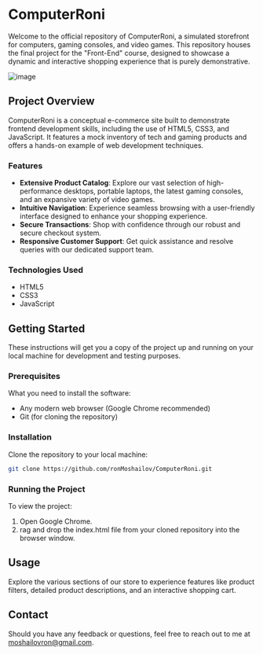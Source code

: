 # ComputerRoni

Welcome to the official repository of ComputerRoni, a simulated storefront for computers, gaming consoles, and video games. This repository houses the final project for the "Front-End" course, designed to showcase a dynamic and interactive shopping experience that is purely demonstrative.

![image](https://github.com/user-attachments/assets/7bdcc295-4f1c-4cd9-8f5d-9f66c6decd1a)

## Project Overview

ComputerRoni is a conceptual e-commerce site built to demonstrate frontend development skills, including the use of HTML5, CSS3, and JavaScript. It features a mock inventory of tech and gaming products and offers a hands-on example of web development techniques.

### Features

- **Extensive Product Catalog**: Explore our vast selection of high-performance desktops, portable laptops, the latest gaming consoles, and an expansive variety of video games.
- **Intuitive Navigation**: Experience seamless browsing with a user-friendly interface designed to enhance your shopping experience.
- **Secure Transactions**: Shop with confidence through our robust and secure checkout system.
- **Responsive Customer Support**: Get quick assistance and resolve queries with our dedicated support team.

### Technologies Used

- HTML5
- CSS3
- JavaScript

## Getting Started

These instructions will get you a copy of the project up and running on your local machine for development and testing purposes.

### Prerequisites

What you need to install the software:

- Any modern web browser (Google Chrome recommended)
- Git (for cloning the repository)

### Installation

Clone the repository to your local machine:

```bash
git clone https://github.com/ronMoshailov/ComputerRoni.git
```
### Running the Project
To view the project:

1) Open Google Chrome.
2) rag and drop the index.html file from your cloned repository into the browser window.

## Usage
Explore the various sections of our store to experience features like product filters, detailed product descriptions, and an interactive shopping cart.

## Contact
Should you have any feedback or questions, feel free to reach out to me at moshailovron@gmail.com.

